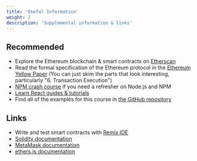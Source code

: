 ```yaml
---
title: 'Useful Information'
weight: 2
description: 'Supplemental information & links'
---
```


## Recommended

- Explore the Ethereum blockchain & smart contracts on [Etherscan](https://etherscan.io/)
- Read the formal specification of the Ethereum protocol in the [Ethereum Yellow Paper](https://ethereum.github.io/yellowpaper/paper.pdf) (You can just skim the parts that look interesting, particularly "6. Transaction Execution")
- [NPM crash course](https://www.freecodecamp.org/news/what-is-npm-a-node-package-manager-tutorial-for-beginners/) if you need a refresher on Node.js and NPM
- [Learn React guides & tutorials](https://reactjs.org/docs/getting-started.html#learn-react)
- Find all of the examples for this course in [the GitHub repository](https://github.com/bafnetwork/web3ttt/tree/main/examples)

## Links

- Write and test smart contracts with [Remix IDE](https://remix.ethereum.org/)
- [Solidity documentation](https://docs.soliditylang.org/)
- [MetaMask documentation](https://docs.metamask.io/)
- [ethers.js documentation](https://docs.ethers.io/v5/)
